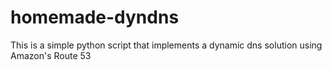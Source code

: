 homemade-dyndns
===============

This is a simple python script that implements a dynamic dns solution using Amazon's Route 53
